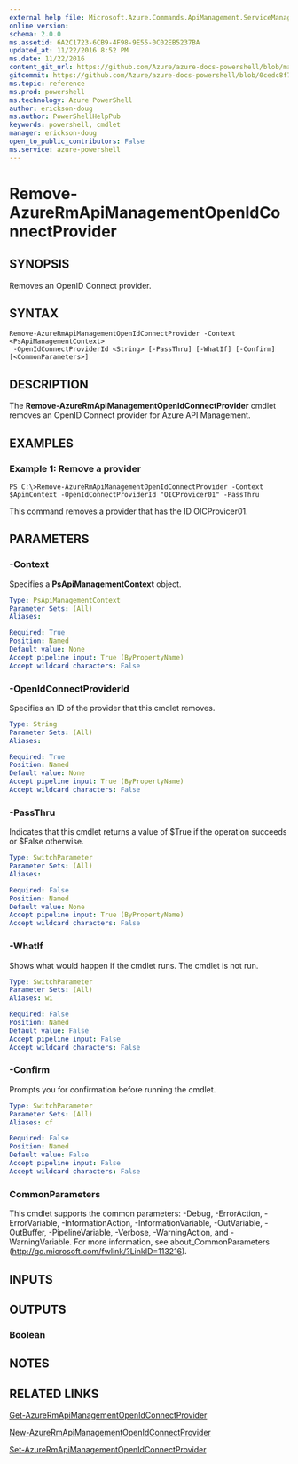 ```yaml
---
external help file: Microsoft.Azure.Commands.ApiManagement.ServiceManagement.dll-Help.xml
online version: 
schema: 2.0.0
ms.assetid: 6A2C1723-6CB9-4F98-9E55-0C02EB5237BA
updated_at: 11/22/2016 8:52 PM
ms.date: 11/22/2016
content_git_url: https://github.com/Azure/azure-docs-powershell/blob/master/azureps-cmdlets-docs/ResourceManager/AzureRM.ApiManagement/v3.0.0/Remove-AzureRmApiManagementOpenIdConnectProvider.md
gitcommit: https://github.com/Azure/azure-docs-powershell/blob/0cedc8f73bc96cf5ac4c69144e17b3de601fd3cc/azureps-cmdlets-docs/ResourceManager/AzureRM.ApiManagement/v3.0.0/Remove-AzureRmApiManagementOpenIdConnectProvider.md
ms.topic: reference
ms.prod: powershell
ms.technology: Azure PowerShell
author: erickson-doug
ms.author: PowerShellHelpPub
keywords: powershell, cmdlet
manager: erickson-doug
open_to_public_contributors: False
ms.service: azure-powershell
---
```


# Remove-AzureRmApiManagementOpenIdConnectProvider

## SYNOPSIS
Removes an OpenID Connect provider.

## SYNTAX

```
Remove-AzureRmApiManagementOpenIdConnectProvider -Context <PsApiManagementContext>
 -OpenIdConnectProviderId <String> [-PassThru] [-WhatIf] [-Confirm] [<CommonParameters>]
```

## DESCRIPTION
The **Remove-AzureRmApiManagementOpenIdConnectProvider** cmdlet removes an OpenID Connect provider for Azure API Management.

## EXAMPLES

### Example 1: Remove a provider
```
PS C:\>Remove-AzureRmApiManagementOpenIdConnectProvider -Context $ApimContext -OpenIdConnectProviderId "OICProvicer01" -PassThru
```

This command removes a provider that has the ID OICProvicer01.

## PARAMETERS

### -Context
Specifies a **PsApiManagementContext** object.

```yaml
Type: PsApiManagementContext
Parameter Sets: (All)
Aliases: 

Required: True
Position: Named
Default value: None
Accept pipeline input: True (ByPropertyName)
Accept wildcard characters: False
```

### -OpenIdConnectProviderId
Specifies an ID of the provider that this cmdlet removes.

```yaml
Type: String
Parameter Sets: (All)
Aliases: 

Required: True
Position: Named
Default value: None
Accept pipeline input: True (ByPropertyName)
Accept wildcard characters: False
```

### -PassThru
Indicates that this cmdlet returns a value of $True if the operation succeeds or $False otherwise.

```yaml
Type: SwitchParameter
Parameter Sets: (All)
Aliases: 

Required: False
Position: Named
Default value: None
Accept pipeline input: True (ByPropertyName)
Accept wildcard characters: False
```

### -WhatIf
Shows what would happen if the cmdlet runs.
The cmdlet is not run.

```yaml
Type: SwitchParameter
Parameter Sets: (All)
Aliases: wi

Required: False
Position: Named
Default value: False
Accept pipeline input: False
Accept wildcard characters: False
```

### -Confirm
Prompts you for confirmation before running the cmdlet.

```yaml
Type: SwitchParameter
Parameter Sets: (All)
Aliases: cf

Required: False
Position: Named
Default value: False
Accept pipeline input: False
Accept wildcard characters: False
```

### CommonParameters
This cmdlet supports the common parameters: -Debug, -ErrorAction, -ErrorVariable, -InformationAction, -InformationVariable, -OutVariable, -OutBuffer, -PipelineVariable, -Verbose, -WarningAction, and -WarningVariable. For more information, see about_CommonParameters (http://go.microsoft.com/fwlink/?LinkID=113216).

## INPUTS

## OUTPUTS

### Boolean

## NOTES

## RELATED LINKS

[Get-AzureRmApiManagementOpenIdConnectProvider](xref:ResourceManager/AzureRM.ApiManagement/v3.0.0/Get-AzureRmApiManagementOpenIdConnectProvider.md)

[New-AzureRmApiManagementOpenIdConnectProvider](xref:ResourceManager/AzureRM.ApiManagement/v3.0.0/New-AzureRmApiManagementOpenIdConnectProvider.md)

[Set-AzureRmApiManagementOpenIdConnectProvider](xref:ResourceManager/AzureRM.ApiManagement/v3.0.0/Set-AzureRmApiManagementOpenIdConnectProvider.md)



